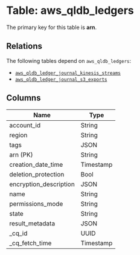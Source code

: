 # Table: aws_qldb_ledgers


The primary key for this table is **arn**.

## Relations
The following tables depend on `aws_qldb_ledgers`:
  - [`aws_qldb_ledger_journal_kinesis_streams`](aws_qldb_ledger_journal_kinesis_streams.md)
  - [`aws_qldb_ledger_journal_s3_exports`](aws_qldb_ledger_journal_s3_exports.md)

## Columns
| Name          | Type          |
| ------------- | ------------- |
|account_id|String|
|region|String|
|tags|JSON|
|arn (PK)|String|
|creation_date_time|Timestamp|
|deletion_protection|Bool|
|encryption_description|JSON|
|name|String|
|permissions_mode|String|
|state|String|
|result_metadata|JSON|
|_cq_id|UUID|
|_cq_fetch_time|Timestamp|